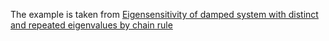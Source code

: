 The example is taken from [Eigensensitivity of damped system with distinct and repeated eigenvalues by chain rule](https://doi.org/10.1002/nme.7331)
